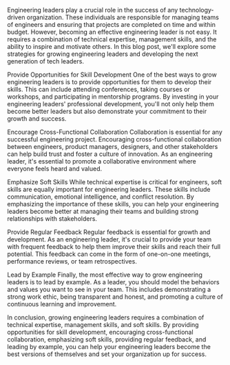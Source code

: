 Engineering leaders play a crucial role in the success of any technology-driven organization. These individuals are responsible for managing teams of engineers and ensuring that projects are completed on time and within budget. However, becoming an effective engineering leader is not easy. It requires a combination of technical expertise, management skills, and the ability to inspire and motivate others. In this blog post, we'll explore some strategies for growing engineering leaders and developing the next generation of tech leaders.

Provide Opportunities for Skill Development
One of the best ways to grow engineering leaders is to provide opportunities for them to develop their skills. This can include attending conferences, taking courses or workshops, and participating in mentorship programs. By investing in your engineering leaders' professional development, you'll not only help them become better leaders but also demonstrate your commitment to their growth and success.

Encourage Cross-Functional Collaboration
Collaboration is essential for any successful engineering project. Encouraging cross-functional collaboration between engineers, product managers, designers, and other stakeholders can help build trust and foster a culture of innovation. As an engineering leader, it's essential to promote a collaborative environment where everyone feels heard and valued.

Emphasize Soft Skills
While technical expertise is critical for engineers, soft skills are equally important for engineering leaders. These skills include communication, emotional intelligence, and conflict resolution. By emphasizing the importance of these skills, you can help your engineering leaders become better at managing their teams and building strong relationships with stakeholders.

Provide Regular Feedback
Regular feedback is essential for growth and development. As an engineering leader, it's crucial to provide your team with frequent feedback to help them improve their skills and reach their full potential. This feedback can come in the form of one-on-one meetings, performance reviews, or team retrospectives.

Lead by Example
Finally, the most effective way to grow engineering leaders is to lead by example. As a leader, you should model the behaviors and values you want to see in your team. This includes demonstrating a strong work ethic, being transparent and honest, and promoting a culture of continuous learning and improvement.

In conclusion, growing engineering leaders requires a combination of technical expertise, management skills, and soft skills. By providing opportunities for skill development, encouraging cross-functional collaboration, emphasizing soft skills, providing regular feedback, and leading by example, you can help your engineering leaders become the best versions of themselves and set your organization up for success.
